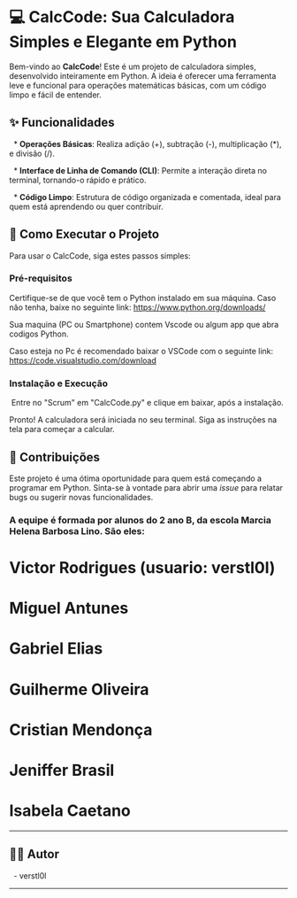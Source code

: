 # 💻 CalcCode: Sua Calculadora Simples e Elegante em Python



Bem-vindo ao **CalcCode**\! Este é um projeto de calculadora simples, desenvolvido inteiramente em Python. A ideia é oferecer uma ferramenta leve e funcional para operações matemáticas básicas, com um código limpo e fácil de entender.



## ✨ Funcionalidades



  * **Operações Básicas**: Realiza adição (+), subtração (-), multiplicação (\*), e divisão (/).

  * **Interface de Linha de Comando (CLI)**: Permite a interação direta no terminal, tornando-o rápido e prático.

  * **Código Limpo**: Estrutura de código organizada e comentada, ideal para quem está aprendendo ou quer contribuir.



## 🚀 Como Executar o Projeto



Para usar o CalcCode, siga estes passos simples:



### Pré-requisitos



Certifique-se de que você tem o Python instalado em sua máquina. Caso não tenha, baixe no seguinte link: https://www.python.org/downloads/

Sua maquina (PC ou Smartphone) contem Vscode ou algum app que abra codigos Python.

Caso esteja no Pc é recomendado baixar o VSCode com o seguinte link: https://code.visualstudio.com/download



### Instalação e Execução

 Entre no "Scrum" em "CalcCode.py" e clique em baixar, após a instalação. 

Pronto\! A calculadora será iniciada no seu terminal. Siga as instruções na tela para começar a calcular.



## 🤝 Contribuições



Este projeto é uma ótima oportunidade para quem está começando a programar em Python. Sinta-se à vontade para abrir uma *issue* para relatar bugs ou sugerir novas funcionalidades.



### A equipe é formada por alunos do 2 ano B, da escola Marcia Helena Barbosa Lino. São eles:

# Victor Rodrigues (usuario: verstl0l)

# Miguel Antunes

# Gabriel Elias 

# Guilherme Oliveira

# Cristian Mendonça 

# Jeniffer Brasil

# Isabela Caetano 



-----





## 👨‍💻 Autor



  - verstl0l



-----

